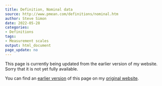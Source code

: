 ```yaml
---
title: Definition, Nominal data
source: http://www.pmean.com/definitions/nominal.htm
author: Steve Simon
date: 2022-05-28
categories:
- Definitions
tags:
- Measurement scales
output: html_document
page_update: no
---
```


This page is currently being updated from the earlier version of my website. Sorry that it is not yet fully available.

<!---More--->


You can find an [earlier version][sim3] of this page on my [original website][sim2].

[sim3]: http://www.pmean.com/definitions/nominal.htm
[sim2]: http://www.pmean.com/original_site.html
